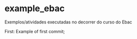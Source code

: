 # example_ebac
Exemplos/atividades executadas no decorrer do curso do Ebac

First: Example of first commit;
